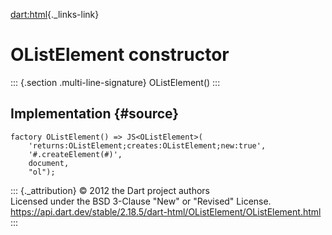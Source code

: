 [dart:html](../../dart-html/dart-html-library){._links-link}

OListElement constructor
========================

::: {.section .multi-line-signature}
OListElement()
:::

Implementation {#source}
--------------

``` {.language-dart data-language="dart"}
factory OListElement() => JS<OListElement>(
    'returns:OListElement;creates:OListElement;new:true',
    '#.createElement(#)',
    document,
    "ol");
```

::: {._attribution}
© 2012 the Dart project authors\
Licensed under the BSD 3-Clause \"New\" or \"Revised\" License.\
<https://api.dart.dev/stable/2.18.5/dart-html/OListElement/OListElement.html>
:::
